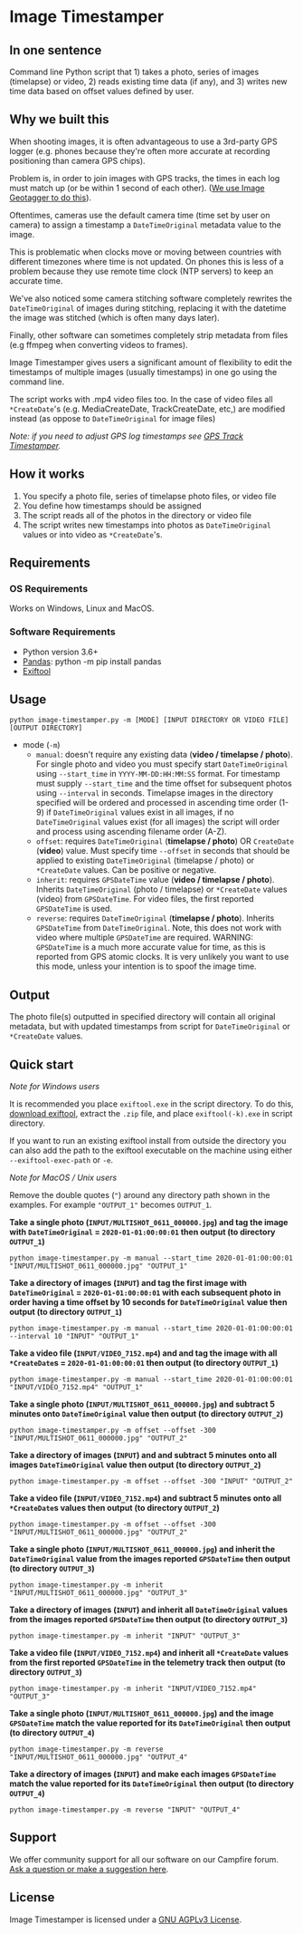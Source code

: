 # Image Timestamper

## In one sentence

Command line Python script that 1) takes a photo, series of images (timelapse) or video, 2) reads existing time data (if any), and 3) writes new time data based on offset values defined by user.

## Why we built this

When shooting images, it is often advantageous to use a 3rd-party GPS logger (e.g. phones because they're often more accurate at recording positioning than camera GPS chips).

Problem is, in order to join images with GPS tracks, the times in each log must match up (or be within 1 second of each other). ([We use Image Geotagger to do this](https://github.com/trek-view/image-geotagger)).

Oftentimes, cameras use the default camera time (time set by user on camera) to assign a timestamp a `DateTimeOriginal` metadata value to the image.

This is problematic when clocks move or moving between countries with different timezones where time is not updated. On phones this is less of a problem because they use remote time clock (NTP servers) to keep an accurate time.

We've also noticed some camera stitching software completely rewrites the `DateTimeOriginal` of images during stitching, replacing it with the datetime the image was stitched (which is often many days later).

Finally, other software can sometimes completely strip metadata from files (e.g ffmpeg when converting videos to frames).

Image Timestamper gives users a significant amount of flexibility to edit the timestamps of multiple images (usually timestamps) in one go using the command line.

The script works with .mp4 video files too. In the case of video files all `*CreateDate`'s (e.g. MediaCreateDate, TrackCreateDate, etc,) are modified instead (as oppose to `DateTimeOriginal` for image files)

_Note: if you need to adjust GPS log timestamps see [GPS Track Timestamper](https://github.com/trek-view/gps-track-timestamper)._

## How it works

1. You specify a photo file, series of timelapse photo files, or video file
2. You define how timestamps should be assigned
3. The script reads all of the photos in the directory or video file
4. The script writes new timestamps into photos as `DateTimeOriginal` values or into video as `*CreateDate`'s.

## Requirements

### OS Requirements

Works on Windows, Linux and MacOS.

### Software Requirements

* Python version 3.6+
* [Pandas](https://pandas.pydata.org/docs/): python -m pip install pandas
* [Exiftool](https://exiftool.org/)

## Usage

```
python image-timestamper.py -m [MODE] [INPUT DIRECTORY OR VIDEO FILE] [OUTPUT DIRECTORY]
```

* mode (`-m`)
	- `manual`: doesn't require any existing data (**video / timelapse / photo**). For single photo and video you must specify start `DateTimeOriginal` using `--start_time` in `YYYY-MM-DD:HH:MM:SS` format. For timestamp must supply `--start_time` and the time offset for subsequent photos using `--interval` in seconds. Timelapse images in the directory specified will be ordered and processed in ascending time order (1-9) if  `DateTimeOriginal` values exist in all images, if no `DateTimeOriginal` values exist (for all images) the script will order and process using ascending filename order (A-Z).
	- `offset`: requires `DateTimeOriginal` (**timelapse / photo**) OR `CreateDate` (**video**) value. Must specify time `--offset` in seconds that should be applied to existing `DateTimeOriginal` (timelapse / photo) or `*CreateDate` values. Can be positive or negative.
    - `inherit`: requires `GPSDateTime` value (**video / timelapse / photo**). Inherits `DateTimeOriginal` (photo / timelapse) or `*CreateDate` values (video) from `GPSDateTime`. For video files, the first reported `GPSDateTime` is used.
	- `reverse`: requires `DateTimeOriginal` (**timelapse / photo**). Inherits `GPSDateTime` from `DateTimeOriginal`. Note, this does not work with video where multiple `GPSDateTime` are required. WARNING: `GPSDateTime` is a much more accurate value for time, as this is reported from GPS atomic clocks. It is very unlikely you want to use this mode, unless your intention is to spoof the image time.
	
## Output

The photo file(s) outputted in specified directory will contain all original metadata, but with updated timestamps from script for `DateTimeOriginal` or `*CreateDate` values.

## Quick start 


_Note for Windows users_

It is recommended you place `exiftool.exe` in the script directory. To do this, [download exiftool](https://exiftool.org/), extract the `.zip` file, and place `exiftool(-k).exe` in script directory.

If you want to run an existing exiftool install from outside the directory you can also add the path to the exiftool executable on the machine using either `--exiftool-exec-path` or `-e`.

_Note for MacOS / Unix users_

Remove the double quotes (`"`) around any directory path shown in the examples. For example `"OUTPUT_1"` becomes `OUTPUT_1`.

**Take a single photo (`INPUT/MULTISHOT_0611_000000.jpg`) and tag the image with `DateTimeOriginal` = `2020-01-01:00:00:01` then output (to directory `OUTPUT_1`)**

```
python image-timestamper.py -m manual --start_time 2020-01-01:00:00:01 "INPUT/MULTISHOT_0611_000000.jpg" "OUTPUT_1"
```

**Take a directory of images (`INPUT`) and tag the first image with `DateTimeOriginal` = `2020-01-01:00:00:01` with each subsequent photo in order having a time offset by 10 seconds for `DateTimeOriginal` value then output (to directory `OUTPUT_1`)**

```
python image-timestamper.py -m manual --start_time 2020-01-01:00:00:01 --interval 10 "INPUT" "OUTPUT_1"
```

**Take a video file (`INPUT/VIDEO_7152.mp4`) and and tag the image with all `*CreateDate`s = `2020-01-01:00:00:01` then output (to directory `OUTPUT_1`)**

```
python image-timestamper.py -m manual --start_time 2020-01-01:00:00:01 "INPUT/VIDEO_7152.mp4" "OUTPUT_1"
```

**Take a single photo (`INPUT/MULTISHOT_0611_000000.jpg`) and subtract 5 minutes onto `DateTimeOriginal` value then output (to directory `OUTPUT_2`)**

```
python image-timestamper.py -m offset --offset -300 "INPUT/MULTISHOT_0611_000000.jpg" "OUTPUT_2"
```

**Take a directory of images (`INPUT`) and and subtract 5 minutes onto all images `DateTimeOriginal` value then output (to directory `OUTPUT_2`)**

```
python image-timestamper.py -m offset --offset -300 "INPUT" "OUTPUT_2"
```

**Take a video file (`INPUT/VIDEO_7152.mp4`) and subtract 5 minutes onto all `*CreateDate`s values then output (to directory `OUTPUT_2`)**

```
python image-timestamper.py -m offset --offset -300 "INPUT/MULTISHOT_0611_000000.jpg" "OUTPUT_2"
```

**Take a single photo (`INPUT/MULTISHOT_0611_000000.jpg`) and inherit the `DateTimeOriginal` value from the images reported `GPSDateTime` then output (to directory `OUTPUT_3`)**

```
python image-timestamper.py -m inherit "INPUT/MULTISHOT_0611_000000.jpg" "OUTPUT_3"
```

**Take a directory of images (`INPUT`) and inherit all `DateTimeOriginal` values from the images reported `GPSDateTime` then output (to directory `OUTPUT_3`)**

```
python image-timestamper.py -m inherit "INPUT" "OUTPUT_3"
```

**Take a video file (`INPUT/VIDEO_7152.mp4`) and inherit all `*CreateDate` values from the first reported `GPSDateTime` in the telemetry track then output (to directory `OUTPUT_3`)**

```
python image-timestamper.py -m inherit "INPUT/VIDEO_7152.mp4" "OUTPUT_3"
```

**Take a single photo (`INPUT/MULTISHOT_0611_000000.jpg`) and the image `GPSDateTime` match the value reported for its `DateTimeOriginal` then output (to directory `OUTPUT_4`)**

```
python image-timestamper.py -m reverse "INPUT/MULTISHOT_0611_000000.jpg" "OUTPUT_4"
```

**Take a directory of images (`INPUT`) and make each images `GPSDateTime` match the value reported for its `DateTimeOriginal` then output (to directory `OUTPUT_4`)**

```
python image-timestamper.py -m reverse "INPUT" "OUTPUT_4"
```

## Support 

We offer community support for all our software on our Campfire forum. [Ask a question or make a suggestion here](https://campfire.trekview.org/c/support/8).

## License

Image Timestamper is licensed under a [GNU AGPLv3 License](/LICENSE.txt).